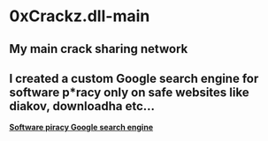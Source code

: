 # 0xCrackz.dll-main
My main crack sharing network
-


I created a custom Google search engine for software p*racy only on safe websites like diakov, downloadha etc...
-
[**Software piracy Google search engine**](https://cse.google.com/cse?cx=c63050381d7b04924)
